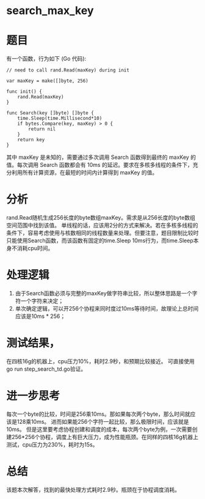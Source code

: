 # search_max_key

# 题目
有一个函数，行为如下 (Go 代码):
```
// need to call rand.Read(maxKey) during init

var maxKey = make([]byte, 256)

func init() {
	rand.Read(maxKey)
}

func Search(key []byte) []byte {
	time.Sleep(time.Millisecond*10)
	if bytes.Compare(key, maxKey) > 0 {
		return nil
	}
	return key
}
```

其中 maxKey 是未知的，需要通过多次调用 Search 函数得到最终的 maxKey 的值。每次调用 Search 函数都会有 10ms 的延迟。要求在多核多线程的条件下，充分利用所有计算资源，在最短的时间内计算得到 maxKey 的值。

# 分析
rand.Read随机生成256长度的byte数组maxKey。需求是从256长度的byte数组空间范围中找到该值。
单线程的话，应该用2分的方式来解决。若在多核多线程的条件下，容易考虑使用与核数相同的线程数量来处理。但要注意，题目限制比较时只能使用Search函数，而该函数有固定的time.Sleep 10ms行为，而time.Sleep本身不消耗cpu时间。

# 处理逻辑
1. 由于Search函数必须与完整的maxKey做字符串比较，所以整体思路是一个字符一个字符来决定；
2. 单次确定逻辑，可以开256个协程来同时度过10ms等待时间，故理论上总时间应该是10ms * 256；

# 测试结果，
在四核16g的机器上，cpu压力10%，耗时2.9秒，和预期比较接近。
可直接使用 go run step_search_td.go验证。

# 进一步思考
每次一个byte的比较，时间是256乘10ms。那如果每次两个byte，那么时间就应该是128乘10ms。
进而如果能256个字符一起比较，那么极限时间，应该就是10ms。
但是这里要考虑协程创建和调度的成本，每次两个byte为例，一次需要创建256*256个协程，调度上有巨大压力，成为性能瓶颈。在同样的四核16g机器上测试，cpu压力为230%，耗时为15s。

# 总结
该题本次解答，找到的最快处理方式耗时2.9秒。瓶颈在于协程调度消耗。
